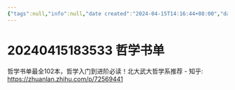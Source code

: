 ```yaml
---
{"tags":null,"info":null,"date created":"2024-04-15T14:16:44+08:00","date modified":"2024-04-15T18:36:20+08:00","dg-publish":true,"aliases":[],"permalink":"/card/20240415183533 哲学书单/","dgPassFrontmatter":true,"noteIcon":"2","created":"2024-04-15T14:16:44+08:00","updated":"2024-04-15T18:36:20+08:00"}
---
```



# 20240415183533 哲学书单

哲学书单最全102本，哲学入门到进阶必读！北大武大哲学系推荐 - 知乎: https://zhuanlan.zhihu.com/p/72569441
